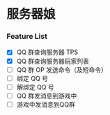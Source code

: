 # 服务器娘
### Feature List
- [x] QQ 群查询服务器 TPS
- [x] QQ 群查询服务器玩家列表
- [ ] QQ 群 OP 发送命令（及短命令）
- [ ] 绑定 QQ 号
- [ ] 解绑定 QQ 号
- [ ] QQ 群发消息到游戏中
- [ ] 游戏中发消息到QQ群
